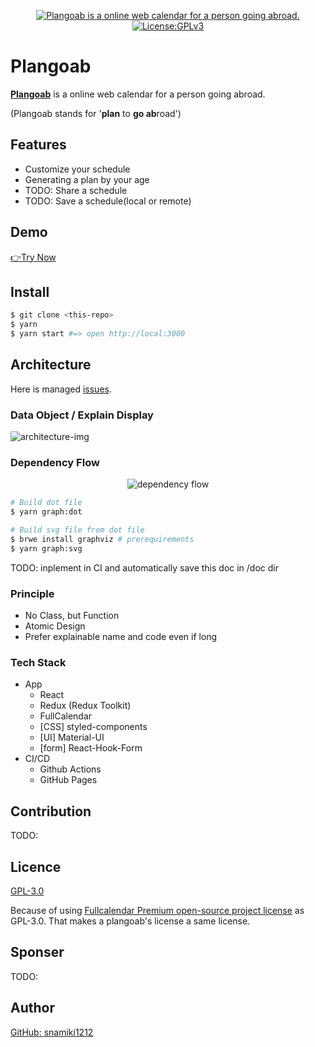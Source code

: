 <p align="center">
  <a href="https://plangoab.snamiki1212.vercel.app">
	<img alt="Plangoab is a online web calendar for a person going abroad." src="https://user-images.githubusercontent.com/26793088/107297947-404e2a80-6a29-11eb-92ec-cce1d5c50a6e.png">
  </a>
  <a href="https://github.com/snamiki1212/plangoab/blob/master/LICENSE.md">
    <img src="https://img.shields.io/badge/License-GPLv3-blue.svg" alt="License:GPLv3">
  </a>
</p>

# Plangoab

<b><a href="https://plangoab.snamiki1212.vercel.app">Plangoab</a></b> is a online web calendar for a person going abroad.

(Plangoab stands for '<b>plan</b> to <b>go ab</b>road')

## Features

- Customize your schedule
- Generating a plan by your age
- TODO: Share a schedule
- TODO: Save a schedule(local or remote)

## Demo

[👉Try Now](https://plangoab.snamiki1212.vercel.app)

## Install

```zsh
$ git clone <this-repo>
$ yarn
$ yarn start #=> open http://local:3000
```

## Architecture

Here is managed [issues](https://github.com/snamiki1212/plangoab/issues/11).

### Data Object / Explain Display

![architecture-img](https://user-images.githubusercontent.com/26793088/106835692-a5320b00-664c-11eb-8fc6-6eba324c9f2c.jpg)

### Dependency Flow

<p align="center">
<img src="https://user-images.githubusercontent.com/26793088/107864305-de6a3800-6e0f-11eb-9d2f-f12a88414018.jpg" alt="dependency flow" />
</p>

```zsh
# Build dot file
$ yarn graph:dot

# Build svg file from dot file
$ brwe install graphviz # prerequirements
$ yarn graph:svg
```

TODO: inplement in CI and automatically save this doc in /doc dir

### Principle

- No Class, but Function
- Atomic Design
- Prefer explainable name and code even if long

### Tech Stack

- App
  - React
  - Redux (Redux Toolkit)
  - FullCalendar
  - [CSS] styled-components
  - [UI] Material-UI
  - [form] React-Hook-Form
- CI/CD
  - Github Actions
  - GitHub Pages

## Contribution

TODO:

## Licence

[GPL-3.0](https://github.com/snamiki1212/plangoab/blob/master/LICENSE.md)

Because of using [Fullcalendar Premium open-source project license](https://fullcalendar.io/license) as GPL-3.0. That makes a plangoab's license a same license.

## Sponser

TODO:

## Author

[GitHub: snamiki1212](https://github.com/snamiki1212)
